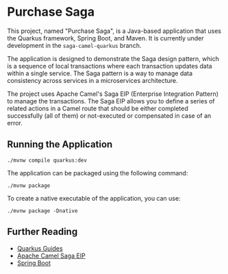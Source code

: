 # Purchase Saga

This project, named "Purchase Saga", is a Java-based application that uses the Quarkus framework, Spring Boot, and Maven. It is currently under development in the `saga-camel-quarkus` branch.

The application is designed to demonstrate the Saga design pattern, which is a sequence of local transactions where each transaction updates data within a single service. The Saga pattern is a way to manage data consistency across services in a microservices architecture.

The project uses Apache Camel's Saga EIP (Enterprise Integration Pattern) to manage the transactions. The Saga EIP allows you to define a series of related actions in a Camel route that should be either completed successfully (all of them) or not-executed or compensated in case of an error.

## Running the Application

```shell script
./mvnw compile quarkus:dev
```

The application can be packaged using the following command:

```shell script
./mvnw package
```

To create a native executable of the application, you can use:

```shell script
./mvnw package -Dnative
```

## Further Reading

- [Quarkus Guides](https://quarkus.io/guides/)
- [Apache Camel Saga EIP](https://camel.apache.org/camel-quarkus/latest/reference/extensions/saga.html)
- [Spring Boot](https://spring.io/projects/spring-boot)
